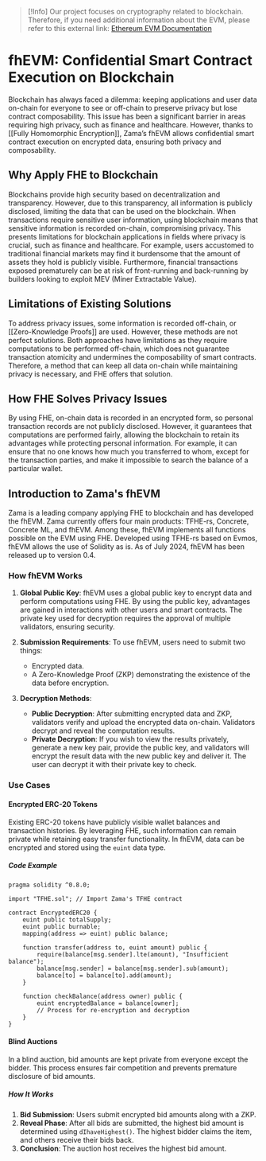 > [!Info]
> Our project focuses on cryptography related to blockchain. Therefore, if you need additional information about the EVM, please refer to this external link: [Ethereum EVM Documentation](https://ethereum.org/ko/developers/docs/evm/)

# fhEVM: Confidential Smart Contract Execution on Blockchain

Blockchain has always faced a dilemma: keeping applications and user data on-chain for everyone to see or off-chain to preserve privacy but lose contract composability. This issue has been a significant barrier in areas requiring high privacy, such as finance and healthcare. However, thanks to [[Fully Homomorphic Encryption]], Zama’s fhEVM allows confidential smart contract execution on encrypted data, ensuring both privacy and composability.

## Why Apply FHE to Blockchain

Blockchains provide high security based on decentralization and transparency. However, due to this transparency, all information is publicly disclosed, limiting the data that can be used on the blockchain. When transactions require sensitive user information, using blockchain means that sensitive information is recorded on-chain, compromising privacy. This presents limitations for blockchain applications in fields where privacy is crucial, such as finance and healthcare. For example, users accustomed to traditional financial markets may find it burdensome that the amount of assets they hold is publicly visible. Furthermore, financial transactions exposed prematurely can be at risk of front-running and back-running by builders looking to exploit MEV (Miner Extractable Value).

## Limitations of Existing Solutions

To address privacy issues, some information is recorded off-chain, or [[Zero-Knowledge Proofs]] are used. However, these methods are not perfect solutions. Both approaches have limitations as they require computations to be performed off-chain, which does not guarantee transaction atomicity and undermines the composability of smart contracts. Therefore, a method that can keep all data on-chain while maintaining privacy is necessary, and FHE offers that solution.

## How FHE Solves Privacy Issues

By using FHE, on-chain data is recorded in an encrypted form, so personal transaction records are not publicly disclosed. However, it guarantees that computations are performed fairly, allowing the blockchain to retain its advantages while protecting personal information. For example, it can ensure that no one knows how much you transferred to whom, except for the transaction parties, and make it impossible to search the balance of a particular wallet.

## Introduction to Zama's fhEVM

Zama is a leading company applying FHE to blockchain and has developed the fhEVM. Zama currently offers four main products: TFHE-rs, Concrete, Concrete ML, and fhEVM. Among these, fhEVM implements all functions possible on the EVM using FHE. Developed using TFHE-rs based on Evmos, fhEVM allows the use of Solidity as is. As of July 2024, fhEVM has been released up to version 0.4.

### How fhEVM Works

1. **Global Public Key**: fhEVM uses a global public key to encrypt data and perform computations using FHE. By using the public key, advantages are gained in interactions with other users and smart contracts. The private key used for decryption requires the approval of multiple validators, ensuring security.

2. **Submission Requirements**: To use fhEVM, users need to submit two things:
   - Encrypted data.
   - A Zero-Knowledge Proof (ZKP) demonstrating the existence of the data before encryption.

3. **Decryption Methods**:
   - **Public Decryption**: After submitting encrypted data and ZKP, validators verify and upload the encrypted data on-chain. Validators decrypt and reveal the computation results.
   - **Private Decryption**: If you wish to view the results privately, generate a new key pair, provide the public key, and validators will encrypt the result data with the new public key and deliver it. The user can decrypt it with their private key to check.

### Use Cases

#### Encrypted ERC-20 Tokens

Existing ERC-20 tokens have publicly visible wallet balances and transaction histories. By leveraging FHE, such information can remain private while retaining easy transfer functionality. In fhEVM, data can be encrypted and stored using the `euint` data type.

##### Code Example

```solidity
pragma solidity ^0.8.0;

import "TFHE.sol"; // Import Zama's TFHE contract

contract EncryptedERC20 {
    euint public totalSupply;
    euint public burnable;
    mapping(address => euint) public balance;

    function transfer(address to, euint amount) public {
        require(balance[msg.sender].lte(amount), "Insufficient balance");
        balance[msg.sender] = balance[msg.sender].sub(amount);
        balance[to] = balance[to].add(amount);
    }

    function checkBalance(address owner) public {
        euint encryptedBalance = balance[owner];
        // Process for re-encryption and decryption
    }
}
```

#### Blind Auctions

In a blind auction, bid amounts are kept private from everyone except the bidder. This process ensures fair competition and prevents premature disclosure of bid amounts.

##### How It Works

1. **Bid Submission**: Users submit encrypted bid amounts along with a ZKP.
2. **Reveal Phase**: After all bids are submitted, the highest bid amount is determined using `dIhaveHighest()`. The highest bidder claims the item, and others receive their bids back.
3. **Conclusion**: The auction host receives the highest bid amount. 